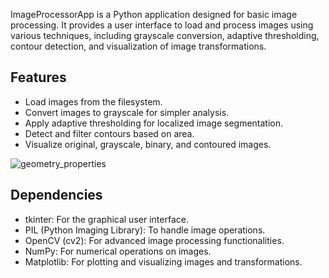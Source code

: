 ImageProcessorApp is a Python application designed for basic image processing. It provides a user interface to load and process images using various techniques, including grayscale conversion, adaptive thresholding, contour detection, and visualization of image transformations.

## Features
- Load images from the filesystem.
- Convert images to grayscale for simpler analysis.
- Apply adaptive thresholding for localized image segmentation.
- Detect and filter contours based on area.
- Visualize original, grayscale, binary, and contoured images.

![geometry_properties](https://github.com/RafaBrito008/Image_Geometry_Properties/assets/94416107/3f7dd4a8-f45e-48bd-87a6-89d2e0a912b2)


## Dependencies
- tkinter: For the graphical user interface.
- PIL (Python Imaging Library): To handle image operations.
- OpenCV (cv2): For advanced image processing functionalities.
- NumPy: For numerical operations on images.
- Matplotlib: For plotting and visualizing images and transformations.
